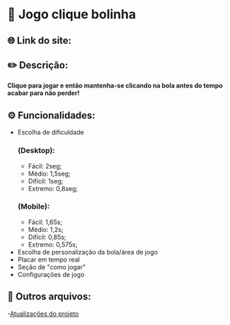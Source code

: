 # 🔴 Jogo clique bolinha

## 🌐 Link do site:
<!-- https://felipe-gabriel-souza-goncalves.github.io/Jogo-clique-bolinha/ -->

## ✏️ Descrição:
**Clique para jogar e então mantenha-se clicando na bola antes do tempo acabar para não perder!**

## ⚙️ Funcionalidades:
- Escolha de dificuldade 
    ### (Desktop):
    - Fácil: 2seg;
    - Médio: 1,5seg;
    - Difícil: 1seg;
    - Extremo: 0,8seg;     
    ### (Mobile):
    - Fácil: 1,65s;
    - Médio: 1,2s;
    - Difícil: 0,85s;
    - Extremo: 0,575s;
- Escolha de personalização da bola/área de jogo
- Placar em tempo real
- Seção de "como jogar"
- Configurações de jogo

## 📁 Outros arquivos:
-[Atualizações do projeto](CHANGELOG.md)